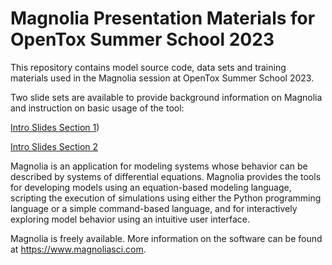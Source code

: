 # Magnolia Presentation Materials for OpenTox Summer School 2023

This repository contains model source code, data sets and training materials used in the Magnolia session at OpenTox Summer School 2023.

Two slide sets are available to provide background information on Magnolia and instruction on basic usage of the tool:

[Intro Slides Section 1](https://github.com/magnoliasci/PBPK/blob/main/OpenTox%20Summer%20School%202023/Intro%20to%20M%26S%20Using%20Magnolia%20-%20Applications%20to%20PK%20-%20Section%201.pdf))

[Intro Slides Section 2](https://github.com/magnoliasci/PBPK/blob/main/OpenTox%20Summer%20School%202023/Intro%20to%20M%26S%20Using%20Magnolia%20-%20Applications%20to%20PK%20-%20Section%202.pdf)

Magnolia is an application for modeling systems whose behavior can be described by systems of differential equations. Magnolia provides the tools for developing models using an equation-based modeling language, scripting the execution of simulations using either the Python programming language or a simple command-based language, and for interactively exploring model behavior using an intuitive user interface.

Magnolia is freely available.  More information on the software can be found at https://www.magnoliasci.com.


